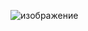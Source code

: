 ![изображение](https://github.com/Yarovyi-Serhii-KPI/Rozp_obch_systems/assets/89963493/5034a505-bb70-45e6-82d5-35d74a27eb35)
